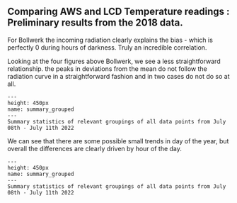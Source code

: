 ## Comparing AWS and LCD Temperature readings : Preliminary results from the 2018 data.

For Bollwerk the incoming radiation clearly explains the bias - which is perfectly 0 during hours of darkness. Truly an incredible correlation.

Looking at the four figures above Bollwerk, we see a less straightforward relationship. the peaks in deviations from the mean do not follow the radiation curve in a straightforward fashion and in two cases do not do so at all.

```{figure} figures/obs_stds_above_mean_hours_2018.png
---
height: 450px
name: summary_grouped
---
Summary statistics of relevant groupings of all data points from July 08th - July 11th 2022
```

We can see that there are some possible small trends in day of the year, but overall the differences are clearly driven by hour of the day.

```{figure} figures/obs_stds_above_mean_hours_2018.png
---
height: 450px
name: summary_grouped
---
Summary statistics of relevant groupings of all data points from July 08th - July 11th 2022
```
